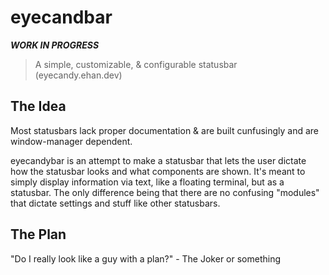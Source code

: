 # eyecandbar
***WORK IN PROGRESS***
> A simple, customizable, & configurable statusbar (eyecandy.ehan.dev)

## The Idea

Most statusbars lack proper documentation & are built cunfusingly and are window-manager dependent.

eyecandybar is an attempt to make a statusbar that lets the user dictate how the statusbar looks and what components are shown. It's meant to simply display information via text, like a floating terminal, but as a statusbar. The only difference being that there are no confusing "modules" that dictate settings and stuff like other statusbars.

## The Plan

"Do I really look like a guy with a plan?" - The Joker or something
